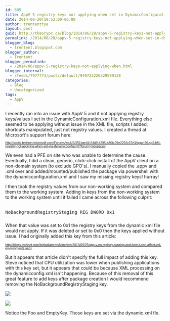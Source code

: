 ```yaml
---
id: 605
title: AppV 5 registry keys not applying when set in DynamicConfiguration.xml
date: 2014-06-20T10:53:00-06:00
author: trententtye
layout: post
guid: http://theorypc.ca/blog/2014/06/20/appv-5-registry-keys-not-applying-when-set-in-dynamicconfiguration-xml/
permalink: /2014/06/20/appv-5-registry-keys-not-applying-when-set-in-dynamicconfiguration-xml/
blogger_blog:
  - trentent.blogspot.com
blogger_author:
  - Trentent
blogger_permalink:
  - /2014/06/appv-5-registry-keys-not-applying-when.html
blogger_internal:
  - /feeds/7977773/posts/default/949723226529599138
categories:
  - Blog
  - Uncategorized
tags:
  - AppV
---
```

I recently ran into an issue with AppV 5 and it not applying registry keys/values I set in the DynamicConfiguration.xml file. Everything else seemed to be applying without issue in the XML file, scripts I added, shortcuts manipulated, just not registry values. I created a thread at Microsoft's support forum here:  
<span style="font-family: Arial, Helvetica, sans-serif; font-size: x-small;"><br /> <a href="http://social.technet.microsoft.com/Forums/en-US/251bae44-54d9-4295-a86b-09e2292c37e3/appv-50-sp2-hf4-registry-not-applying-when-set-via-dynamicconfigxml?forum=mdopappv">http://social.technet.microsoft.com/Forums/en-US/251bae44-54d9-4295-a86b-09e2292c37e3/appv-50-sp2-hf4-registry-not-applying-when-set-via-dynamicconfigxml?forum=mdopappv</a></span>

We even had a PFE on site who was unable to determine the cause. Eventually, I did a clean, generic, click-click install of the AppV client on a non-domain system (to exclude GPO's). I manually copied the .appv and .xml over and added/mounted/published the package via powershell with the dynamicconfiguration.xml and I saw my missing registry keys! hurray!

I then took the registry values from our non-working system and compared them to the working system. Adding in keys from the non-working system to the working system until it failed I came across the following culprit:  
<span style="color: #e06666;"><br /> </span>

<pre class="lang:reg decode:true ">NoBackgroundRegistryStaging REG_DWORD 0x1</pre>

<span style="font-family: Arial, Helvetica, sans-serif; font-size: x-small;"><br /> </span>When that value was set to 0x1 the registry keys from the dynamic xml file would not apply. If it was deleted or set to 0x0 then the keys applied without issue. I had originally added this key from this article:

<span style="font-family: Arial, Helvetica, sans-serif; font-size: x-small;"><a href="http://blogs.technet.com/b/gladiatormsft/archive/2013/09/25/app-v-on-registry-staging-and-how-it-can-affect-vdi-environments.aspx">http://blogs.technet.com/b/gladiatormsft/archive/2013/09/25/app-v-on-registry-staging-and-how-it-can-affect-vdi-environments.aspx</a></span>

But it appears that article didn't specify the full impact of adding this key. Steve noticed that CPU utilization was lower when publishing applications with this key set, but it appears that could be because XML processing on the dynamicconfig.xml isn't happening. Because of this removal of this great feature to add keys after package creation I would recommend removing the NoBackgroundRegistryStaging key.

[<img src="https://images-blogger-opensocial.googleusercontent.com/gadgets/proxy?url=http%3A%2F%2F1.bp.blogspot.com%2F-bDnihlGOsmk%2FU6RlvgPHs-I%2FAAAAAAAAAdI%2FeL24W5YptiE%2Fs1600%2Freg-applied.PNG&container=blogger&gadget=a&rewriteMime=image%2F*" border="0" />](http://1.bp.blogspot.com/-bDnihlGOsmk/U6RlvgPHs-I/AAAAAAAAAdI/eL24W5YptiE/s1600/reg-applied.PNG)

[<img src="https://images-blogger-opensocial.googleusercontent.com/gadgets/proxy?url=http%3A%2F%2F3.bp.blogspot.com%2F-SvlqAWlz02I%2FU6Rlv21fmhI%2FAAAAAAAAAdM%2FJJaUimWrofs%2Fs1600%2Freg-not-applied.PNG&container=blogger&gadget=a&rewriteMime=image%2F*" border="0" />](http://3.bp.blogspot.com/-SvlqAWlz02I/U6Rlv21fmhI/AAAAAAAAAdM/JJaUimWrofs/s1600/reg-not-applied.PNG)

Notice the Foo and EmptyKey. Those keys are set via the dynamic.xml fle.

<!-- AddThis Advanced Settings generic via filter on the_content -->

<!-- AddThis Share Buttons generic via filter on the_content -->